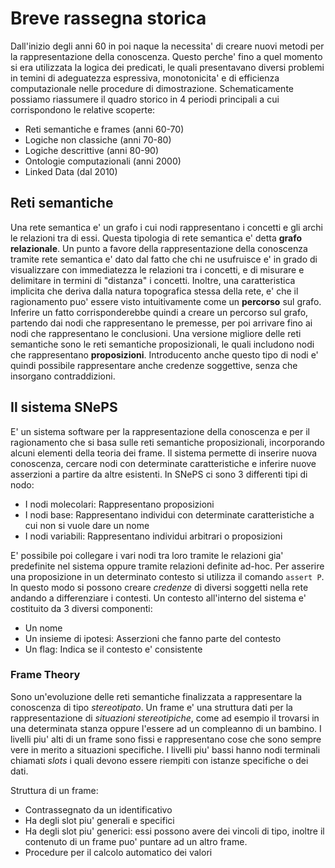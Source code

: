 # Breve rassegna storica
Dall'inizio degli anni 60 in poi naque la necessita' di creare nuovi metodi per la rappresentazione
della conoscenza. Questo perche' fino a quel momento si era utilizzata la logica dei predicati, le
quali presentavano diversi problemi in temini di adeguatezza espressiva, monotonicita' e di
efficienza computazionale nelle procedure di dimostrazione.
Schematicamente possiamo riassumere il quadro storico in 4 periodi principali a cui corrispondono 
le relative scoperte:

* Reti semantiche e frames (anni 60-70)
* Logiche non classiche (anni 70-80)
* Logiche descrittive (anni 80-90)
* Ontologie computazionali (anni 2000)
* Linked Data (dal 2010)

## Reti semantiche 
Una rete semantica e' un grafo i cui nodi rappresentano i concetti e gli archi le relazioni tra di
essi.  Questa tipologia di rete semantica e' detta **grafo relazionale**. Un punto a favore della
rappresentazione della conoscenza tramite rete semantica e' dato dal fatto che chi ne usufruisce e'
in grado di  visualizzare con immediatezza le relazioni tra i concetti, e di misurare e delimitare
in termini di "distanza" i concetti. Inoltre, una caratteristica implicita che deriva dalla natura
topografica stessa della rete, e' che il ragionamento puo' essere visto intuitivamente come un
**percorso** sul grafo. Inferire un fatto corrisponderebbe quindi a creare un percorso sul grafo,
partendo dai nodi che rappresentano le premesse, per poi arrivare fino ai nodi che rappresentano le
conclusioni. Una versione migliore delle reti semantiche sono le reti semantiche proposizionali, 
le quali includono nodi che rappresentano **proposizioni**. Introducento anche questo tipo di nodi
e' quindi possibile rappresentare anche credenze soggettive, senza che insorgano contraddizioni.


## Il sistema SNePS
E' un sistema software per la rappresentazione della conoscenza e per il ragionamento che si basa
sulle reti semantiche proposizionali, incorporando alcuni elementi della teoria dei frame.
Il sistema permette di inserire nuova conoscenza, cercare nodi con determinate caratteristiche e
inferire nuove asserzioni a partire da altre esistenti.
In SNePS ci sono 3 differenti tipi di nodo:

* I nodi molecolari: Rappresentano proposizioni
* I nodi base: Rappresentano individui con determinate caratteristiche a cui non si vuole dare un
  nome
* I nodi variabili: Rappresentano individui arbitrari o proposizioni

E' possibile poi collegare i vari nodi tra loro tramite le relazioni gia' predefinite nel sistema
oppure tramite relazioni definite ad-hoc.
Per asserire una proposizione in un determinato contesto si utilizza il comando `assert P`. In
questo modo si possono creare *credenze* di diversi soggetti nella rete andando a differenziare i
contesti.
Un contesto all'interno del sistema e' costituito da 3 diversi componenti:

* Un nome
* Un insieme di ipotesi: Asserzioni che fanno parte del contesto
* Un flag: Indica se il contesto e' consistente

### Frame Theory 
Sono un'evoluzione delle reti semantiche finalizzata a rappresentare la conoscenza di tipo
*stereotipato*. Un frame e' una struttura dati per la rappresentazione di *situazioni
stereotipiche*, come ad esempio il trovarsi in una determinata stanza oppure l'essere ad un
compleanno di un bambino. 
I livelli piu' alti di un frame sono fissi e rappresentano cose che sono sempre vere in merito a 
situazioni specifiche. I livelli piu' bassi hanno nodi terminali chiamati *slots* i quali devono 
essere riempiti con istanze specifiche o dei dati. 

Struttura di un frame: 

* Contrassegnato da un identificativo
* Ha degli slot piu' generali e specifici
* Ha degli slot piu' generici: essi possono avere dei vincoli di tipo, inoltre il contenuto di un
  frame puo' puntare ad un altro frame.
* Procedure per il calcolo automatico dei valori
